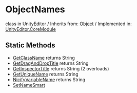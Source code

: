 # ObjectNames
class in UnityEditor
 / Inherits from: <a href="https://docs.unity3d.com/6000.0/Documentation/ScriptReference/Object.html">Object</a> / Implemented in: <a href="https://docs.unity3d.com/6000.0/Documentation/ScriptReference/UnityEditor.CoreModule.html">UnityEditor.CoreModule</a>

## Static Methods
- <a href="https://docs.unity3d.com/6000.0/Documentation/ScriptReference/ObjectNames.GetClassName.html">GetClassName</a> returns String
- <a href="https://docs.unity3d.com/6000.0/Documentation/ScriptReference/ObjectNames.GetDragAndDropTitle.html">GetDragAndDropTitle</a> returns String
- <a href="https://docs.unity3d.com/6000.0/Documentation/ScriptReference/ObjectNames.GetInspectorTitle.html">GetInspectorTitle</a> returns String (2 overloads)
- <a href="https://docs.unity3d.com/6000.0/Documentation/ScriptReference/ObjectNames.GetUniqueName.html">GetUniqueName</a> returns String
- <a href="https://docs.unity3d.com/6000.0/Documentation/ScriptReference/ObjectNames.NicifyVariableName.html">NicifyVariableName</a> returns String
- <a href="https://docs.unity3d.com/6000.0/Documentation/ScriptReference/ObjectNames.SetNameSmart.html">SetNameSmart</a>
